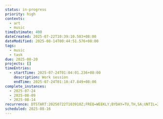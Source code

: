 ```yaml
---
status: in-progress
priority: high
contexts:
  - art
  - music
timeEstimate: 400
dateCreated: 2025-07-22T10:39:10.583+08:00
dateModified: 2025-08-14T00:44:51.576+08:00
tags:
  - music
  - task
due: 2025-08-20
projects: []
timeEntries:
  - startTime: 2025-07-24T01:04:01.236+08:00
    description: Work session
    endTime: 2025-07-24T01:10:47.849+08:00
complete_instances:
  - 2025-07-24
  - 2025-08-09
  - 2025-08-14
recurrence: DTSTART:20250722T103910Z;FREQ=WEEKLY;BYDAY=TU,TH,SA;UNTIL=20250820
scheduled: 2025-08-16
---
```


